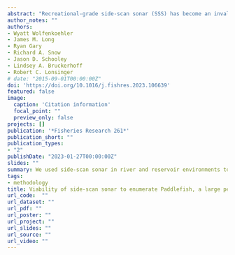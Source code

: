 ```yaml
---
abstract: "Recreational-grade side-scan sonar (SSS) has become an invaluable tool for inland fisheries, particularly when characterizing underwater habitat, but it is being increasingly used for enumerating large-bodied (> 1 m total length [TL]) aquatic fauna. We used SSS in river and reservoir environments to evaluate methods for identifying and counting Paddlefish Polyodon spathula, a large pelagic planktivore of recreational and economic importance that can exceed 2 m in length and weigh over 70 kg. We assessed accuracy and precision among readers to identify Paddlefish by assigning confidence scores (1–3; with 3 being more confident) to sonar images of a ballistics-gel filled fiberglass replica Paddlefish. Readers varied in their confidence scores for the replica Paddlefish and no reader could identify the target beyond 25 m from the transducer. Afterwards, we used SSS to survey several kilometers of a reservoir during summer residency and a large river during springtime spawning migrations. Two readers counted Paddlefish images in the SSS recordings and we estimated population size in the surveyed area with distance sampling. In the reservoir, the number of Paddlefish counted ranged from 172 to 184. In the river, the number of Paddlefish counted ranged from 165 to 617. The exponential model of distance was most-supported for detection in both environments, except there was support for a half-norm distribution for one reader in the river. In the reservoir, abundance estimates were statistically similar between readers at approximately 1500 (7/ha) in the total scanned area. In the river, similar abundance estimates were obtained with the half-norm model from one reader compared to the exponential model of the other reader, resulting in approximately 1500 individuals (30/ha) in the surveyed area. The application of SSS to count Paddlefish has some clear advantages to traditional methods, such as gill netting, and can be done at multiple times of the year. Distance sampling methods compensated for differences in counts among readers, indicating distance sampling can produce similar abundance estimates even when variation in counts exists among readers."
author_notes: ""
authors:
- Wyatt Wolfenkoehler
- James M. Long
- Ryan Gary
- Richard A. Snow
- Jason D. Schooley
- Lindsey A. Bruckerhoff
- Robert C. Lonsinger
# date: "2015-09-01T00:00:00Z"
doi: 'https://doi.org/10.1016/j.fishres.2023.106639'
featured: false
image:
  caption: 'Citation information'
  focal_point: ""
  preview_only: false
projects: []
publication: '*Fisheries Research 261*'
publication_short: ""
publication_types:
- "2"
publishDate: "2023-01-27T00:00:00Z"
slides: ""
summary: We used side-scan sonar in river and reservoir environments to evaluate methods for identifying and counting Paddlefish *Polyodon spathula*.
tags:
- methodology
title: Viability of side-scan sonar to enumerate Paddlefish, a large pelagic freshwater fish, in rivers and reservoirs
url_code:  ""
url_dataset: ""
url_pdf: ""
url_poster: ""
url_project: ""
url_slides: ""
url_source: ""
url_video: ""
---
```


